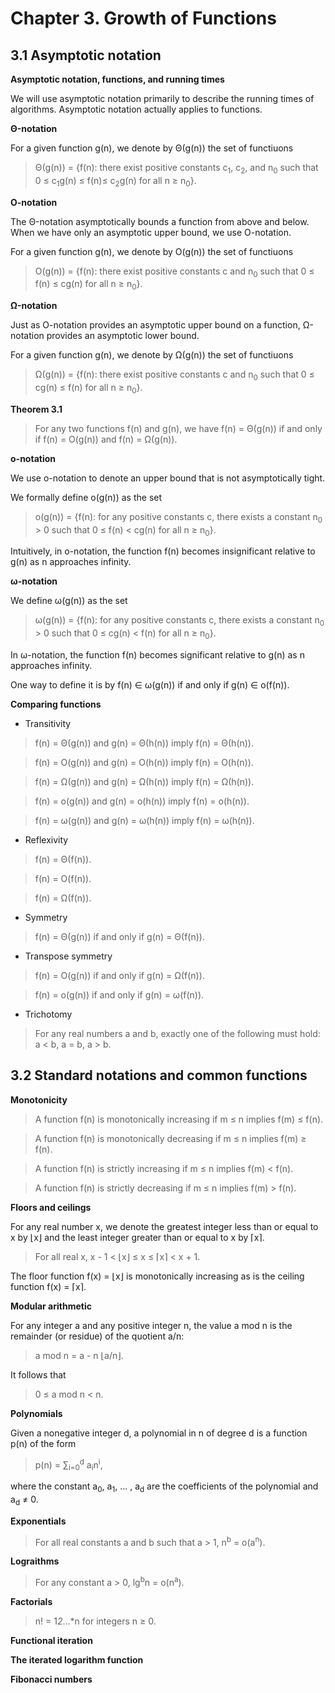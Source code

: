 # Chapter 3. Growth of Functions

## 3.1 Asymptotic notation

**Asymptotic notation, functions, and running times**

We will use asymptotic notation primarily to describe the running times of algorithms. Asymptotic notation actually applies to functions.

**&Theta;-notation**

For a given function g(n), we denote by &Theta;(g(n)) the set of functiuons

>&Theta;(g(n)) = {f(n): there exist positive constants c<sub>1</sub>, c<sub>2</sub>, and n<sub>0</sub> such that 0 &le; c<sub>1</sub>g(n) &le; f(n)&le; c<sub>2</sub>g(n) for all n &ge; n<sub>0</sub>}.

**O-notation**

The &Theta;-notation asymptotically bounds a function from above and below. When we have only an asymptotic upper bound, we use O-notation.

For a given function g(n), we denote by O(g(n)) the set of functiuons

>O(g(n)) = {f(n): there exist positive constants c and n<sub>0</sub> such that 0 &le; f(n) &le; cg(n) for all n &ge; n<sub>0</sub>}.

**&Omega;-notation**

Just as O-notation provides an asymptotic upper bound on a function, &Omega;-notation provides an asymptotic lower bound. 

For a given function g(n), we denote by &Omega;(g(n)) the set of functiuons

>&Omega;(g(n)) = {f(n): there exist positive constants c and n<sub>0</sub> such that 0 &le; cg(n) &le; f(n) for all n &ge; n<sub>0</sub>}.

**Theorem 3.1**

>For any two functions f(n) and g(n), we have f(n) = &Theta;(g(n)) if and only if f(n) = O(g(n)) and f(n) = &Omega;(g(n)).

**o-notation**

We use o-notation to denote an upper bound that is not asymptotically tight. 

We formally define o(g(n)) as the set

>o(g(n)) = {f(n): for any positive constants c, there exists a constant n<sub>0</sub> > 0 such that 0 &le; f(n) < cg(n) for all n &ge; n<sub>0</sub>}.

Intuitively, in o-notation, the function f(n) becomes insignificant relative to g(n) as n approaches infinity.

**&omega;-notation**

We define &omega;(g(n)) as the set

>&omega;(g(n)) = {f(n): for any positive constants c, there exists a constant n<sub>0</sub> > 0 such that 0 &le; cg(n) < f(n) for all n &ge; n<sub>0</sub>}.

In &omega;-notation, the function f(n) becomes significant relative to g(n) as n approaches infinity.

One way to define it is by f(n) &in; &omega;(g(n)) if and only if g(n) &in; o(f(n)).

**Comparing functions**

- Transitivity

>f(n) = &Theta;(g(n)) and g(n) = &Theta;(h(n)) imply f(n) = &Theta;(h(n)).

>f(n) = O(g(n)) and g(n) = O(h(n)) imply f(n) = O(h(n)).

>f(n) = &Omega;(g(n)) and g(n) = &Omega;(h(n)) imply f(n) = &Omega;(h(n)).

>f(n) = o(g(n)) and g(n) = o(h(n)) imply f(n) = o(h(n)).

>f(n) = &omega;(g(n)) and g(n) = &omega;(h(n)) imply f(n) = &omega;(h(n)).

- Reflexivity

>f(n) = &Theta;(f(n)).

>f(n) = O(f(n)).

>f(n) = &Omega;(f(n)).

- Symmetry

>f(n) = &Theta;(g(n)) if and only if g(n) = &Theta;(f(n)).

- Transpose symmetry

>f(n) = O(g(n)) if and only if g(n) = &Omega;(f(n)).

>f(n) = o(g(n)) if and only if g(n) = &omega;(f(n)).

- Trichotomy

> For any real numbers a and b, exactly one of the following must hold: a < b, a = b, a > b.

## 3.2 Standard notations and common functions

**Monotonicity**

>A function f(n) is monotonically increasing if m &le; n implies f(m) &le; f(n).

>A function f(n) is monotonically decreasing if m &le; n implies f(m) &ge; f(n).

>A function f(n) is strictly increasing if m &le; n implies f(m) < f(n).

>A function f(n) is strictly decreasing if m &le; n implies f(m) > f(n).

**Floors and ceilings**

For any real number x, we denote the greatest integer less than or equal to x by &lfloor;x&rfloor; and the least integer greater than or equal to x by &lceil;x&rceil;.

> For all real x, x - 1 < &lfloor;x&rfloor; &le; x &le; &lceil;x&rceil; < x + 1.

The floor function f(x) = &lfloor;x&rfloor; is monotonically increasing as is the ceiling function f(x) = &lceil;x&rceil;.

**Modular arithmetic**

For any integer a and any positive integer n, the value a mod n is the remainder (or residue) of the quotient a/n:

> a mod n = a - n &lfloor;a/n&rfloor;. 

It follows that 

> 0 &le; a mod n < n.

**Polynomials**

Given a nonegative integer d, a polynomial in n of degree d is a function p(n) of the form

> p(n) = &Sum;<sub>i=0</sub><sup>d</sup> a<sub>i</sub>n<sup>i</sup>,

where the constant a<sub>0</sub>, a<sub>1</sub>, ... , a<sub>d</sub> are the coefficients of the polynomial and a<sub>d</sub> &ne; 0.

**Exponentials**

> For all real constants a and b such that a > 1, n<sup>b</sup> = o(a<sup>n</sup>).

**Lograithms**

> For any constant a > 0, lg<sup>b</sup>n = o(n<sup>a</sup>).

**Factorials**

> n! = 1*2*...*n for integers n &ge; 0.

**Functional iteration**

**The iterated logarithm function**

**Fibonacci numbers**






